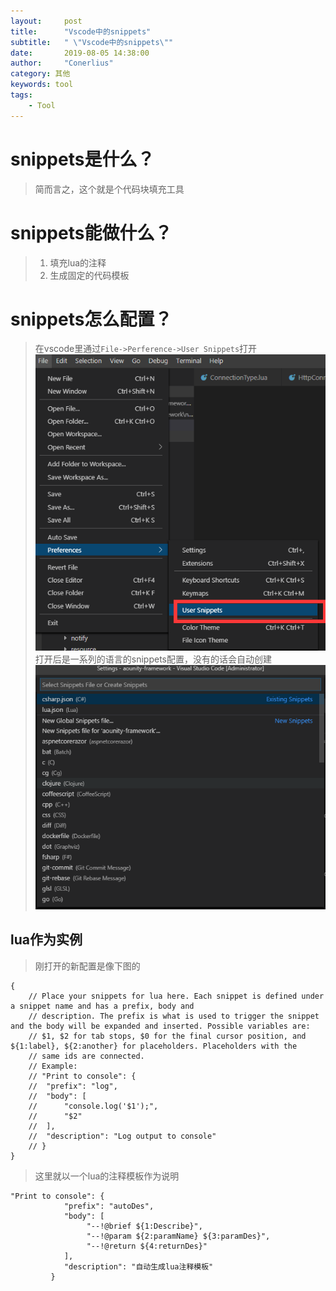 ```yaml
---
layout:     post
title:      "Vscode中的snippets"
subtitle:   " \"Vscode中的snippets\""
date:       2019-08-05 14:38:00
author:     "Conerlius"
category: 其他
keywords: tool
tags:
    - Tool
---
```


# snippets是什么？
> 简而言之，这个就是个代码块填充工具
# snippets能做什么？
> 1. 填充lua的注释
> 2. 生成固定的代码模板
# snippets怎么配置？
> 在vscode里通过`File->Perference->User Snippets`打开
![png](/images/snippets_for_vscode.png)
> 打开后是一系列的语言的snippets配置，没有的话会自动创建
![png](/images/snippets_ui.png)

## lua作为实例
> 刚打开的新配置是像下图的
```
{
	// Place your snippets for lua here. Each snippet is defined under a snippet name and has a prefix, body and 
	// description. The prefix is what is used to trigger the snippet and the body will be expanded and inserted. Possible variables are:
	// $1, $2 for tab stops, $0 for the final cursor position, and ${1:label}, ${2:another} for placeholders. Placeholders with the 
	// same ids are connected.
	// Example:
	// "Print to console": {
	// 	"prefix": "log",
	// 	"body": [
	// 		"console.log('$1');",
	// 		"$2"
	// 	],
	// 	"description": "Log output to console"
	// }
}
```
> 这里就以一个lua的注释模板作为说明
```
"Print to console": {
		 	"prefix": "autoDes",
		 	"body": [
				 "--!@brief ${1:Describe}",
				 "--!@param ${2:paramName} ${3:paramDes}",
				 "--!@return ${4:returnDes}"
		 	],
		 	"description": "自动生成lua注释模板"
		 }
```